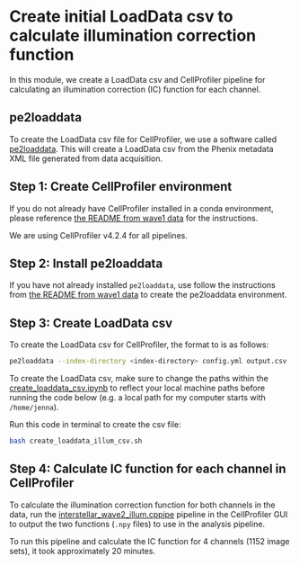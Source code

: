 # Create initial LoadData csv to calculate illumination correction function

In this module, we create a LoadData csv and CellProfiler pipeline for calculating an illumination correction (IC) function for each channel.

## pe2loaddata

To create the LoadData csv file for CellProfiler, we use a software called [pe2loaddata](https://github.com/broadinstitute/pe2loaddata/tree/220ac512bfc0c2e582d379b19411c1585272aee3). 
This will create a LoadData csv from the Phenix metadata XML file generated from data acquisition. 

## Step 1: Create CellProfiler environment

If you do not already have CellProfiler installed in a conda environment, please reference [the README from wave1 data](../../0.wave1_data/1.cellprofiler_ic_processing/README.md) for the instructions.

We are using CellProfiler v4.2.4 for all pipelines.

## Step 2: Install pe2loaddata

If you have not already installed `pe2loaddata`, use follow the instructions from [the README from wave1 data](../../0.wave1_data/1.cellprofiler_ic_processing/README.md) to create the pe2loaddata environment.

## Step 3: Create LoadData csv

To create the LoadData csv for CellProfiler, the format to is as follows:

```sh
pe2loaddata --index-directory <index-directory> config.yml output.csv
```

To create the LoadData csv, make sure to change the paths within the [create_loaddata_csv.ipynb](create_loaddata_csv.ipynb) to reflect your local machine paths before running the code below (e.g. a local path for my computer starts with `/home/jenna`).

Run this code in terminal to create the csv file:

```sh
bash create_loaddata_illum_csv.sh
```

## Step 4: Calculate IC function for each channel in CellProfiler

To calculate the illumination correction function for both channels in the data, run the [interstellar_wave2_illum.cppipe](interstellar_wave2_illum.cppipe) pipeline in the CellProfiler GUI to output the two functions (`.npy` files) to use in the analysis pipeline.

To run this pipeline and calculate the IC function for 4 channels (1152 image sets), it took approximately 20 minutes.
